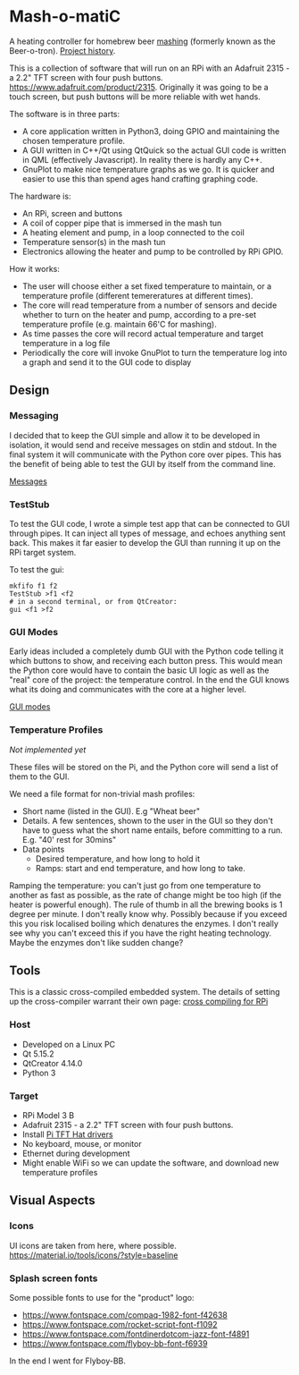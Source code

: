 # Mash-o-matiC
A heating controller for homebrew beer [mashing](https://en.wikipedia.org/wiki/Mashing) (formerly known as the Beer-o-tron). [Project history](history.md).

This is a collection of software that will run on an RPi with an Adafruit 2315 - a 2.2" TFT screen with four push buttons. https://www.adafruit.com/product/2315. Originally it was going to be a touch screen, but push buttons will be more reliable with wet hands. 

The software is in three parts:
* A core application written in Python3, doing GPIO and maintaining the chosen temperature profile.
* A GUI written in C++/Qt using QtQuick so the actual GUI code is written in QML (effectively Javascript). In reality there is hardly any C++.
* GnuPlot to make nice temperature graphs as we go. It is quicker and easier to use this than spend ages hand crafting graphing code.

The hardware is:
* An RPi, screen and buttons
* A coil of copper pipe that is immersed in the mash tun
* A heating element and pump, in a loop connected to the coil
* Temperature sensor(s) in the mash tun
* Electronics allowing the heater and pump to be controlled by RPi GPIO.

How it works:
* The user will choose either a set fixed temperature to maintain, or a temperature profile (different temereratures at different times). 
* The core will read temperature from a number of sensors and decide whether to turn on the heater and pump, according to a pre-set temperature profile (e.g. maintain 66'C for mashing).
* As time passes the core will record actual temperature and target temperature in a log file
* Periodically the core will invoke GnuPlot to turn the temperature log into a graph and send it to the GUI code to display

## Design
### Messaging
I decided that to keep the GUI simple and allow it to be developed in isolation, it would send and receive messages on stdin and stdout. In the final system it will communicate with the Python core over pipes. This has the benefit of being able to test the GUI by itself from the command line.

[Messages](messages.md)

### TestStub

To test the GUI code, I wrote a simple test app that can be connected to GUI through pipes.
It can inject all types of message, and echoes anything sent back. This makes it far easier to develop the GUI than running it up on the RPi target system.

To test the gui:

    mkfifo f1 f2
    TestStub >f1 <f2
    # in a second terminal, or from QtCreator:
    gui <f1 >f2

### GUI Modes
Early ideas included a completely dumb GUI with the Python code telling it which buttons to show, and receiving each button press. This would mean the Python core would have to contain the basic UI logic as well as the "real" core of the project: the temperature control. In the end the GUI knows what its doing and communicates with the core at a higher level.

[GUI modes](gui_modes.md)

### Temperature Profiles
*Not implemented yet*

These files will be stored on the Pi, and the Python core will send a list of them to the GUI.

We need a file format for non-trivial mash profiles:
* Short name (listed in the GUI). E.g "Wheat beer"
* Details. A few sentences, shown to the user in the GUI so they don't have to guess what the short name entails, before committing to a run. E.g. "40' rest for 30mins"
* Data points
    * Desired temperature, and how long to hold it
    * Ramps: start and end temperature, and how long to take. 

Ramping the temperature: you can't just go from one temperature to another as fast as possible, as the rate of change might be too high (if the heater is powerful enough). The rule of thumb in all the brewing books is 1 degree per minute. I don't really know why. Possibly because if you exceed this you risk localised boiling which denatures the enzymes. I don't really see why you can't exceed this if you have the right heating technology. Maybe the enzymes don't like sudden change?

## Tools

This is a classic cross-compiled embedded system. The details of setting up the cross-compiler warrant their own page:
[cross compiling for RPi](rpi_setup.md)

### Host
* Developed on a Linux PC
* Qt 5.15.2
* QtCreator 4.14.0
* Python 3

### Target
* RPi Model 3 B
* Adafruit 2315 - a 2.2" TFT screen with four push buttons.
* Install [Pi TFT Hat drivers](https://learn.adafruit.com/adafruit-2-2-pitft-hat-320-240-primary-display-for-raspberry-pi/easy-install)
* No keyboard, mouse, or monitor
* Ethernet during development
* Might enable WiFi so we can update the software, and download new temperature profiles


## Visual Aspects

### Icons

UI icons are taken from here, where possible. https://material.io/tools/icons/?style=baseline

### Splash screen fonts

Some possible fonts to use for the "product" logo:

* https://www.fontspace.com/compaq-1982-font-f42638
* https://www.fontspace.com/rocket-script-font-f1092
* https://www.fontspace.com/fontdinerdotcom-jazz-font-f4891
* https://www.fontspace.com/flyboy-bb-font-f6939

In the end I went for Flyboy-BB.

